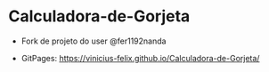 # Calculadora-de-Gorjeta

* Fork de projeto do user @fer1192nanda

* GitPages: https://vinicius-felix.github.io/Calculadora-de-Gorjeta/
